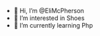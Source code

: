 - 👋 Hi, I’m @EliMcPherson
- 👀 I’m interested in Shoes
- 🌱 I’m currently learning Php


<!---
EliMcPherson/EliMcPherson is a ✨ special ✨ repository because its `README.md` (this file) appears on your GitHub profile.
You can click the Preview link to take a look at your changes.
--->
